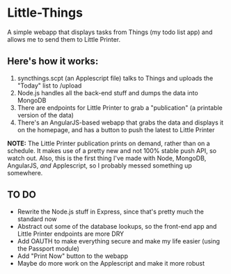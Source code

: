 Little-Things
=============

A simple webapp that displays tasks from Things (my todo list app) and allows me to send them to Little Printer.

## Here's how it works:

1. syncthings.scpt (an Applescript file) talks to Things and uploads the "Today" list to /upload
2. Node.js handles all the back-end stuff and dumps the data into MongoDB
3. There are endpoints for Little Printer to grab a "publication" (a printable version of the data)
4. There's an AngularJS-based webapp that grabs the data and displays it on the homepage, and has a button to push the latest to Little Printer

**NOTE:** The Little Printer publication prints on demand, rather than on a schedule. It makes use of a pretty new and not 100% stable push API, so watch out. Also, this is the first thing I've made with Node, MongoDB, AngularJS, *and* Applescript, so I probably messed something up somewhere.

## TO DO

* Rewrite the Node.js stuff in Express, since that's pretty much the standard now
* Abstract out some of the database lookups, so the front-end app and Little Printer endpoints are more DRY
* Add OAUTH to make everything secure and make my life easier (using the Passport module)
* Add "Print Now" button to the webapp
* Maybe do more work on the Applescript and make it more robust

